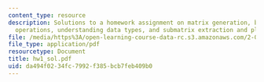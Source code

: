 ```yaml
---
content_type: resource
description: Solutions to a homework assignment on matrix generation, basic matrix
  operations, understanding data types, and submatrix extraction and plotting.
file: /media/https%3A/open-learning-course-data-rc.s3.amazonaws.com/2-003j-dynamics-and-control-i-fall-2007/da494f0234fc7992f385bcb7feb409b0_hw1_sol.pdf
file_type: application/pdf
resourcetype: Document
title: hw1_sol.pdf
uid: da494f02-34fc-7992-f385-bcb7feb409b0
---
```


